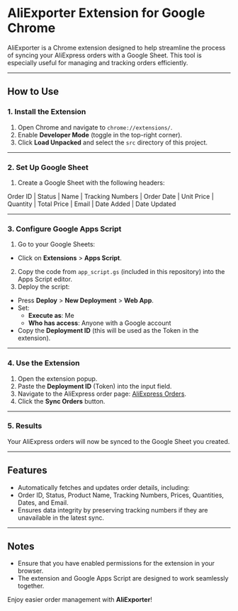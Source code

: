# AliExporter Extension for Google Chrome

AliExporter is a Chrome extension designed to help streamline the process of syncing your AliExpress orders with a Google Sheet. This tool is especially useful for managing and tracking orders efficiently.

---

## How to Use

### 1. Install the Extension
1. Open Chrome and navigate to `chrome://extensions/`.
2. Enable **Developer Mode** (toggle in the top-right corner).
3. Click **Load Unpacked** and select the `src` directory of this project.

---

### 2. Set Up Google Sheet
1. Create a Google Sheet with the following headers:

Order ID | Status | Name | Tracking Numbers | Order Date | Unit Price | Quantity | Total Price | Email | Date Added | Date Updated

---

### 3. Configure Google Apps Script
1. Go to your Google Sheets:
- Click on **Extensions** > **Apps Script**.
2. Copy the code from `app_script.gs` (included in this repository) into the Apps Script editor.
3. Deploy the script:
- Press **Deploy** > **New Deployment** > **Web App**.
- Set:
  - **Execute as**: Me
  - **Who has access**: Anyone with a Google account
- Copy the **Deployment ID** (this will be used as the Token in the extension).

---

### 4. Use the Extension
1. Open the extension popup.
2. Paste the **Deployment ID** (Token) into the input field.
3. Navigate to the AliExpress order page: [AliExpress Orders](https://www.aliexpress.com/p/order/index.html).
4. Click the **Sync Orders** button.

---

### 5. Results
Your AliExpress orders will now be synced to the Google Sheet you created.

---

## Features
- Automatically fetches and updates order details, including:
- Order ID, Status, Product Name, Tracking Numbers, Prices, Quantities, Dates, and Email.
- Ensures data integrity by preserving tracking numbers if they are unavailable in the latest sync.

---

## Notes
- Ensure that you have enabled permissions for the extension in your browser.
- The extension and Google Apps Script are designed to work seamlessly together.

Enjoy easier order management with **AliExporter**!
